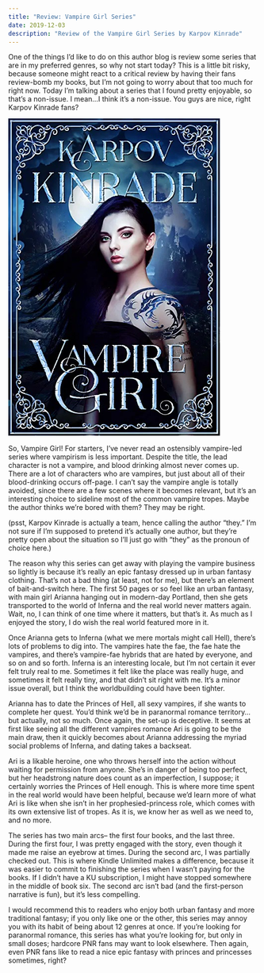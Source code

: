 ```yaml
---
title: "Review: Vampire Girl Series"
date: 2019-12-03
description: "Review of the Vampire Girl Series by Karpov Kinrade"
---
```


One of the things I’d like to do on this author blog is review some series that are in my preferred genres, so why not start today? This is a little bit risky, because someone might react to a critical review by having their fans review-bomb my books, but I’m not going to worry about that too much for right now. Today I’m talking about a series that I found pretty enjoyable, so that’s a non-issue. I mean…I think it’s a non-issue. You guys are nice, right Karpov Kinrade fans?

![Vampire Girl](./VampireGirlCover.jpg)

So, Vampire Girl! For starters, I’ve never read an ostensibly vampire-led series where vampirism is less important. Despite the title, the lead character is not a vampire, and blood drinking almost never comes up. There are a lot of characters who are vampires, but just about all of their blood-drinking occurs off-page. I can’t say the vampire angle is totally avoided, since there are a few scenes where it becomes relevant, but it’s an interesting choice to sideline most of the common vampire tropes. Maybe the author thinks we’re bored with them? They may be right.

(psst, Karpov Kinrade is actually a team, hence calling the author “they.” I’m not sure if I’m supposed to pretend it’s actually one author, but they’re pretty open about the situation so I’ll just go with “they” as the pronoun of choice here.)

The reason why this series can get away with playing the vampire business so lightly is because it’s really an epic fantasy dressed up in urban fantasy clothing. That’s not a bad thing (at least, not for me), but there’s an element of bait-and-switch here. The first 50 pages or so feel like an urban fantasy, with main girl Arianna hanging out in modern-day Portland, then she gets transported to the world of Inferna and the real world never matters again. Wait, no, I can think of one time where it matters, but that’s it. As much as I enjoyed the story, I do wish the real world featured more in it.

Once Arianna gets to Inferna (what we mere mortals might call Hell), there’s lots of problems to dig into. The vampires hate the fae, the fae hate the vampires, and there’s vampire-fae hybrids that are hated by everyone, and so on and so forth. Inferna is an interesting locale, but I’m not certain it ever felt truly real to me. Sometimes it felt like the place was really huge, and sometimes it felt really tiny, and that didn’t sit right with me. It’s a minor issue overall, but I think the worldbuilding could have been tighter.

Arianna has to date the Princes of Hell, all sexy vampires, if she wants to complete her quest. You’d think we’d be in paranormal romance territory…but actually, not so much. Once again, the set-up is deceptive. It seems at first like seeing all the different vampires romance Ari is going to be the main draw, then it quickly becomes about Arianna addressing the myriad social problems of Inferna, and dating takes a backseat.

Ari is a likable heroine, one who throws herself into the action without waiting for permission from anyone. She’s in danger of being too perfect, but her headstrong nature does count as an imperfection, I suppose; it certainly worries the Princes of Hell enough. This is where more time spent in the real world would have been helpful, because we’d learn more of what Ari is like when she isn’t in her prophesied-princess role, which comes with its own extensive list of tropes. As it is, we know her as well as we need to, and no more.

The series has two main arcs– the first four books, and the last three. During the first four, I was pretty engaged with the story, even though it made me raise an eyebrow at times. During the second arc, I was partially checked out. This is where Kindle Unlimited makes a difference, because it was easier to commit to finishing the series when I wasn’t paying for the books. If I didn’t have a KU subscription, I might have stopped somewhere in the middle of book six. The second arc isn’t bad (and the first-person narrative is fun), but it’s less compelling.

I would recommend this to readers who enjoy both urban fantasy and more traditional fantasy; if you only like one or the other, this series may annoy you with its habit of being about 12 genres at once. If you’re looking for paranormal romance, this series has what you’re looking for, but only in small doses; hardcore PNR fans may want to look elsewhere. Then again, even PNR fans like to read a nice epic fantasy with princes and princesses sometimes, right?
